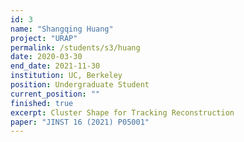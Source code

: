 ```yaml
---
id: 3
name: "Shangqing Huang"
project: "URAP"
permalink: /students/s3/huang
date: 2020-03-30
end_date: 2021-11-30
institution: UC, Berkeley
position: Undergraduate Student
current_position: ""
finished: true
excerpt: Cluster Shape for Tracking Reconstruction
paper: "JINST 16 (2021) P05001"
---
```

